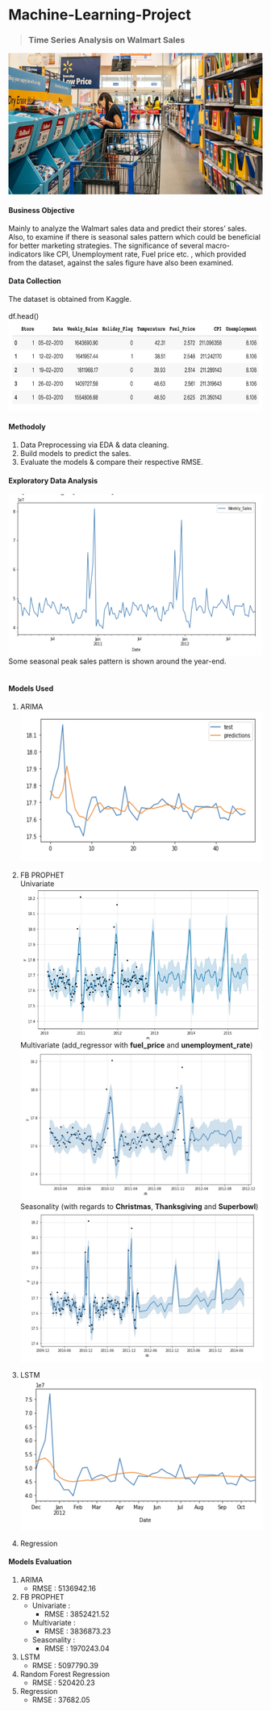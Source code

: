 # Machine-Learning-Project
>### Time Series Analysis on Walmart Sales <br />
<img src="https://github.com/chloecode86/Machine-Learning-Project/blob/main/graphs/Walmart.png" width="600" height="280"> <br /> 

#### Business Objective
Mainly to analyze the Walmart sales data and predict their stores’ sales. Also, to examine if there is seasonal sales pattern which could be beneficial for better marketing strategies. The significance of several macro-indicators like CPI, Unemployment rate, Fuel price etc. , which provided from the dataset, against the sales figure have also been examined.


#### Data Collection
The dataset is obtained from Kaggle. <br /> 
<br />
df.head() <br />
<img src="https://github.com/chloecode86/Machine-Learning-Project/blob/main/graphs/df_head.png" width="600" height="180"> <br /> 

#### Methodoly
1. Data Preprocessing via EDA & data cleaning. <br /> 
2. Build models to predict the sales. <br /> 
3. Evaluate the models & compare their respective RMSE. <br /> 

#### Exploratory Data Analysis
<img src="https://github.com/chloecode86/Machine-Learning-Project/blob/main/graphs/EDA_Sales.png" width="580" height="320"> <br /> 
Some seasonal peak sales pattern is shown around the year-end.<br />
<br />
#### Models Used
1. ARIMA <br /> 
<img src="https://github.com/chloecode86/Machine-Learning-Project/blob/main/graphs/ARIMA.png" width="500" height="300"> <br /> 

2. FB PROPHET<br /> 
Univariate <br />
<img src="https://github.com/chloecode86/Machine-Learning-Project/blob/main/graphs/FB_prophet_1.png" width="500" height="300"> <br /> 
Multivariate (add_regressor with **fuel_price** and **unemployment_rate**) <br />
<img src="https://github.com/chloecode86/Machine-Learning-Project/blob/main/graphs/FB_prophet_2.png" width="500" height="300"> <br /> 
Seasonality (with regards to **Christmas**, **Thanksgiving** and **Superbowl**)<br />
<img src="https://github.com/chloecode86/Machine-Learning-Project/blob/main/graphs/FB_prophet_3.png" width="500" height="300"> <br /> 
3. LSTM <br />
<img src="https://github.com/chloecode86/Machine-Learning-Project/blob/main/graphs/LSTM.png" width="500" height="300"> <br /> 
4. Regression <br />


#### Models Evaluation
1. ARIMA <br />
   - RMSE : 5136942.16 <br />
2. FB PROPHET <br />
   - Univariate :  <br />
      - RMSE : 3852421.52 <br />
   - Multivariate : <br />
      - RMSE : 3836873.23 <br />
   - Seasonality : <br />
      - RMSE : 1970243.04 <br />
3. LSTM <br />
   - RMSE : 5097790.39 <br />
5. Random Forest Regression <br />
   - RMSE : 520420.23 <br />
6. Regression <br />
   - RMSE : 37682.05  <br />
